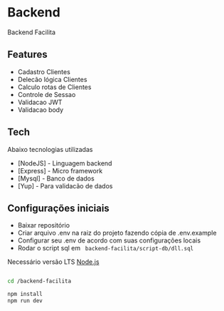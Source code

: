 # Backend

Backend Facilita

## Features

- Cadastro Clientes
- Delecão lógica Clientes
- Calculo rotas de Clientes
- Controle de Sessao
- Validacao JWT
- Validacao body

## Tech

Abaixo tecnologias utilizadas 

- [NodeJS] - Linguagem backend
- [Express] - Micro framework
- [Mysql] - Banco de dados
- [Yup] - Para validacão de dados

## Configurações iniciais

- Baixar repositório
- Criar arquivo .env na raiz do projeto fazendo cópia de .env.example
- Configurar seu .env de acordo com suas configurações locais
- Rodar o script sql em ``` backend-facilita/script-db/dll.sql```

Necessário versão LTS [Node.js](https://nodejs.org/)

```sh

cd /backend-facilita

npm install
npm run dev

```

